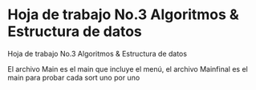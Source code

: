 # Hoja de trabajo No.3 Algoritmos & Estructura de datos
 Hoja de trabajo No.3 Algoritmos & Estructura de datos

El archivo Main es el main que incluye el menú, el archivo Mainfinal es el main para probar cada sort uno por uno
